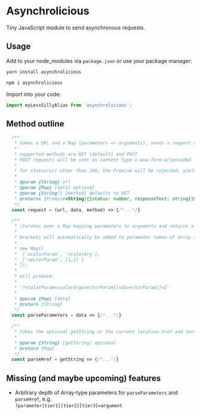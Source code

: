 # Asynchrolicious
Tiny JavaScript module to send asynchronous requests.

## Usage

Add to your node_modules via `package.json` or use your package manager:

```bash
yarn install asynchrolicious
```

```bash
npm i asynchrolicious
```

Import into your code:

```js
import myLessSillyAlias from 'asynchrolicious';
```

## Method outline

```js 
  /**
   * takes a URL and a Map (parameters => arguments), sends a request and returns a Promise resolving to the response
   *
   * supported methods are GET (default) and POST
   * POST requests will be sent as content type x-www-form-urlencoded
   *
   * for status(es) other than 200, the Promise will be rejected, yielding an object (as described below) containing the returned status and the responseText
   *
   * @param {String} url
   * @param {Map} [data] optional
   * @param {String?} [method] defaults to GET
   * @returns {Promise<String|{{status: number, responseText: string}}>} response
   */
  const request = (url, data, method) => {/*...*/}

  /**
   * iterates over a Map mapping parameters to arguments and returns a GET string
   *
   * brackets will automatically be added to parameter names of array types, so the following Map:
   *
   * new Map([
   *  ['scalarParam', 'scalarArg'],
   *  ['vectorParam', [1,2] ]
   * ]);
   *
   * will produce:
   *
   * '?scalarParam=scalarArg&vectorParam[]=1&vectorParam[]=2'
   *
   * @param {Map} [data]
   * @return {String}
   */
  const parseParameters = data => {/*...*/}

  /**
   * takes the optional getString or the current location.href and turns it into a Map understood by parseParameters
   *
   * @param {String} [getString] optional
   * @return {Map}
   */
  const parseHref = getString => {/*...*/}
```
  

## Missing (and maybe upcoming) features

- Arbitrary depth of Array-type parameters for `parseParameters` and `parseHref`, e.g.  
`?parameter[tier1][tier2][tier3]=argument`